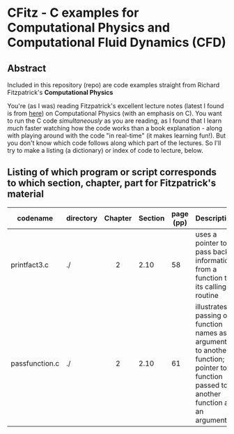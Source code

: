 # CFitz - C examples for Computational Physics and Computational Fluid Dynamics (CFD)

## Abstract

Included in this repository (repo) are code examples straight from Richard Fitzpatrick's  **Computational Physics**

You're (as I was) reading Fitzpatrick's excellent lecture notes (latest I found is from  [here](http://farside.ph.utexas.edu/teaching/329/329.pdf)) on Computational Physics (with an emphasis on C).  You want to run the C code *simultaneously* as you are reading, as I found that I learn *much* faster watching how the code works than a book explanation - along with playing around with the code "in real-time" (it makes learning fun!).  But you don't know which code follows along which part of the lectures.  So I'll try to make a listing (a dictionary) or index of code to lecture, below.  


## Listing of which program or script corresponds to which section, chapter, part for Fitzpatrick's material



| codename        | directory      | Chapter | Section | page (pp) | Description            |
| --------------- | -------------- | :-----: | ------- | --------- | ---------------------- |
| printfact3.c    | ./             | 2       | 2.10    | 58        | uses a pointer to pass back information from a function to its calling routine |
| passfunction.c  | ./             | 2       | 2.10    | 61        | illustrates passing of function names as arguments to another function; pointer to a function passed to another function as an argument |

